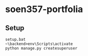 # soen357-portfolia

## Setup
```
setup.bat
~\backend>env\Scripts\activate
python manage.py createsuperuser
```
